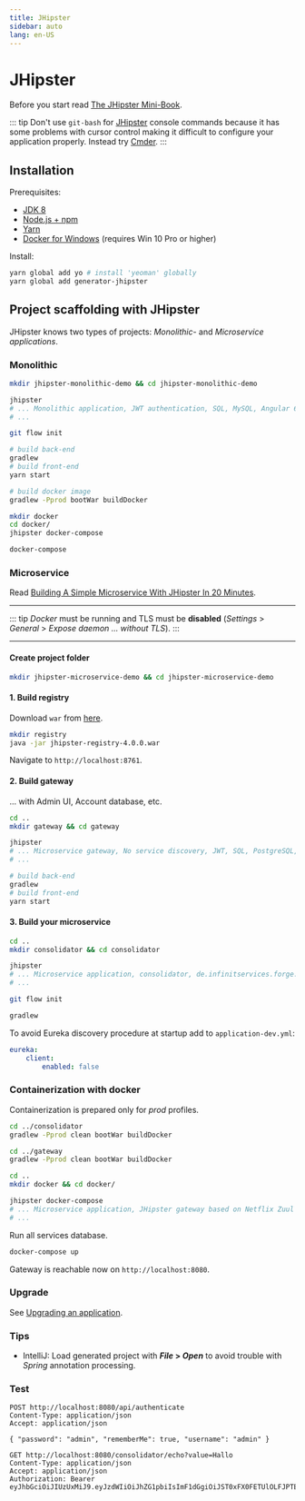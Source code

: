 ```yaml
---
title: JHipster
sidebar: auto
lang: en-US
---
```

# JHipster

Before you start read [The JHipster Mini-Book](https://www.infoq.com/minibooks/jhipster-4x-mini-book).

::: tip
Don't use `git-bash` for [JHipster](https://www.jhipster.tech/) console commands because it has some problems with cursor control making it difficult to configure your application properly. Instead try [Cmder](http://cmder.net/).
:::

## Installation

Prerequisites:

* [JDK 8](http://www.oracle.com/technetwork/java/javase/downloads/jdk8-downloads-2133151.html)
* [Node.js + npm](https://nodejs.org/en/)
* [Yarn](https://yarnpkg.com/lang/en/)
* [Docker for Windows](https://docs.docker.com/docker-for-windows/install/) (requires Win 10 Pro or higher)

Install:

```bash
yarn global add yo # install 'yeoman' globally
yarn global add generator-jhipster
```

## Project scaffolding with JHipster

JHipster knows two types of projects: _Monolithic_- and _Microservice applications_.

### Monolithic

```bash
mkdir jhipster-monolithic-demo && cd jhipster-monolithic-demo

jhipster
# ... Monolithic application, JWT authentication, SQL, MySQL, Angular 6
# ...

git flow init

# build back-end
gradlew
# build front-end
yarn start

# build docker image
gradlew -Pprod bootWar buildDocker

mkdir docker
cd docker/
jhipster docker-compose

docker-compose
```

### Microservice

Read [Building A Simple Microservice With JHipster In 20 Minutes](http://blog.avenuecode.com/building-a-microservice-in-20-minutes-with-jhipster).

---

::: tip
_Docker_ must be running and TLS must be **disabled** (_Settings_ > _General_ > _Expose daemon ... without TLS_).
:::

---

#### Create project folder

```bash
mkdir jhipster-microservice-demo && cd jhipster-microservice-demo
```

#### 1. Build registry

Download `war` from [here](https://github.com/jhipster/jhipster-registry/releases).

```bash
mkdir registry
java -jar jhipster-registry-4.0.0.war
```

Navigate to `http://localhost:8761`.

#### 2. Build gateway

... with Admin UI, Account database, etc.

```bash
cd ..
mkdir gateway && cd gateway

jhipster
# ... Microservice gateway, No service discovery, JWT, SQL, PostgreSQL, H2 with disk-based persistence, No cache (!), Gradle
# ...

# build back-end
gradlew
# build front-end
yarn start
```

#### 3. Build your microservice

```bash
cd ..
mkdir consolidator && cd consolidator

jhipster
# ... Microservice application, consolidator, de.infinitservices.forge.serviceplatform, No service discovery, JWT, No database, Gradle
# ...

git flow init

gradlew
```

To avoid Eureka discovery procedure at startup add to `application-dev.yml`:

```yaml
eureka:
    client:
        enabled: false
```

### Containerization with docker

Containerization is prepared only for _prod_ profiles.

```bash
cd ../consolidator
gradlew -Pprod clean bootWar buildDocker

cd ../gateway
gradlew -Pprod clean bootWar buildDocker

cd ..
mkdir docker && cd docker/

jhipster docker-compose
# ... Microservice application, JHipster gateway based on Netflix Zuul
# ...
```

Run all services database.

```bash
docker-compose up
```

Gateway is reachable now on `http://localhost:8080`.

### Upgrade

See [Upgrading an application](https://www.jhipster.tech/upgrading-an-application/).

### Tips

* IntelliJ: Load generated project with **_File_ > _Open_** to avoid trouble with _Spring_ annotation processing.

### Test

```http
POST http://localhost:8080/api/authenticate
Content-Type: application/json
Accept: application/json

{ "password": "admin", "rememberMe": true, "username": "admin" }
```

```http
GET http://localhost:8080/consolidator/echo?value=Hallo
Content-Type: application/json
Accept: application/json
Authorization: Bearer eyJhbGciOiJIUzUxMiJ9.eyJzdWIiOiJhZG1pbiIsImF1dGgiOiJST0xFX0FETUlOLFJPTEVfVVNFUiIsImV4cCI6MTUzNjIxMDE5N30.7lUSdI49QwIlhWLsoQTJBamuQOakidEJY3lvbSEkbWK5HU1sUmMJeWNLi5VuIodq2GO_GcsxhPFunGCPVOWthw
```
